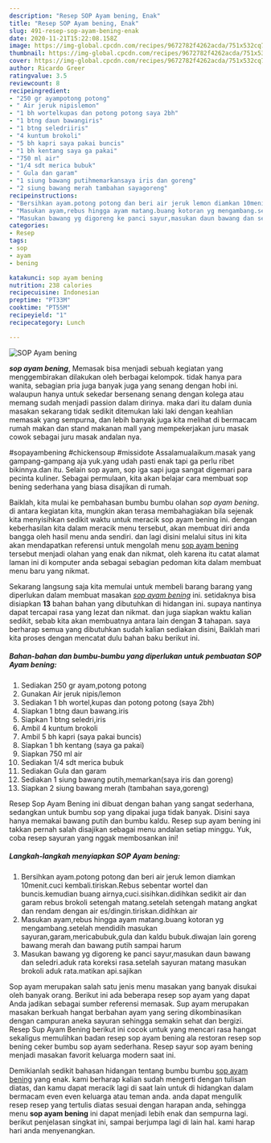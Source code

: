 ```yaml
---
description: "Resep SOP Ayam bening, Enak"
title: "Resep SOP Ayam bening, Enak"
slug: 491-resep-sop-ayam-bening-enak
date: 2020-11-21T15:22:08.158Z
image: https://img-global.cpcdn.com/recipes/9672782f4262acda/751x532cq70/sop-ayam-bening-foto-resep-utama.jpg
thumbnail: https://img-global.cpcdn.com/recipes/9672782f4262acda/751x532cq70/sop-ayam-bening-foto-resep-utama.jpg
cover: https://img-global.cpcdn.com/recipes/9672782f4262acda/751x532cq70/sop-ayam-bening-foto-resep-utama.jpg
author: Ricardo Greer
ratingvalue: 3.5
reviewcount: 8
recipeingredient:
- "250 gr ayampotong potong"
- " Air jeruk nipislemon"
- "1 bh wortelkupas dan potong potong saya 2bh"
- "1 btng daun bawangiris"
- "1 btng seledriiris"
- "4 kuntum brokoli"
- "5 bh kapri saya pakai buncis"
- "1 bh kentang saya ga pakai"
- "750 ml air"
- "1/4 sdt merica bubuk"
- " Gula dan garam"
- "1 siung bawang putihmemarkansaya iris dan goreng"
- "2 siung bawang merah tambahan sayagoreng"
recipeinstructions:
- "Bersihkan ayam.potong potong dan beri air jeruk lemon diamkan 10menit.cuci kembali.tiriskan.Rebus sebentar wortel dan buncis.kemudian buang airnya,cuci.sisihkan.didihkan sedikit air dan garam rebus brokoli setengah matang.setelah setengah matang angkat dan rendam dengan air es/dingin.tiriskan.didihkan air"
- "Masukan ayam,rebus hingga ayam matang.buang kotoran yg mengambang.setelah mendidih masukan sayuran,garam,mericabubuk,gula dan kaldu bubuk.diwajan lain goreng bawang merah dan bawang putih sampai harum"
- "Masukan bawang yg digoreng ke panci sayur,masukan daun bawang dan seledri.aduk rata koreksi rasa.setelah sayuran matang masukan brokoli aduk rata.matikan api.sajikan"
categories:
- Resep
tags:
- sop
- ayam
- bening

katakunci: sop ayam bening 
nutrition: 238 calories
recipecuisine: Indonesian
preptime: "PT33M"
cooktime: "PT55M"
recipeyield: "1"
recipecategory: Lunch

---
```



![SOP Ayam bening](https://img-global.cpcdn.com/recipes/9672782f4262acda/751x532cq70/sop-ayam-bening-foto-resep-utama.jpg)

<b><i>sop ayam bening</i></b>, Memasak bisa menjadi sebuah kegiatan yang menggembirakan dilakukan oleh berbagai kelompok. tidak hanya para wanita, sebagian pria juga banyak juga yang senang dengan hobi ini. walaupun hanya untuk sekedar bersenang senang dengan kolega atau memang sudah menjadi passion dalam dirinya. maka dari itu dalam dunia masakan sekarang tidak sedikit ditemukan laki laki dengan keahlian memasak yang sempurna, dan lebih banyak juga kita melihat di bermacam rumah makan dan stand makanan mall yang mempekerjakan juru masak cowok sebagai juru masak andalan nya.

#sopayambening #chickensoup #missidote Assalamualaikum.masak yang gampang-gampang aja yuk.yang udah pasti enak tapi ga perlu ribet bikinnya.dan itu. Selain sop ayam, sop iga sapi juga sangat digemari para pecinta kuliner. Sebagai permulaan, kita akan belajar cara membuat sop bening sederhana yang biasa disajikan di rumah.

Baiklah, kita mulai ke pembahasan bumbu bumbu olahan <i>sop ayam bening</i>. di antara kegiatan kita, mungkin akan terasa membahagiakan bila sejenak kita menyisihkan sedikit waktu untuk meracik sop ayam bening ini. dengan keberhasilan kita dalam meracik menu tersebut, akan membuat diri anda bangga oleh hasil menu anda sendiri. dan lagi disini melalui situs ini kita akan mendapatkan referensi untuk mengolah menu <u>sop ayam bening</u> tersebut menjadi olahan yang enak dan nikmat, oleh karena itu catat alamat laman ini di komputer anda sebagai sebagian pedoman kita dalam membuat menu baru yang nikmat.


Sekarang langsung saja kita memulai untuk membeli barang barang yang diperlukan dalam membuat masakan <u><i>sop ayam bening</i></u> ini. setidaknya bisa disiapkan <b>13</b> bahan bahan yang dibutuhkan di hidangan ini. supaya nantinya dapat tercapai rasa yang lezat dan nikmat. dan juga siapkan waktu kalian sedikit, sebab kita akan membuatnya antara lain dengan <b>3</b> tahapan. saya berharap semua yang dibutuhkan sudah kalian sediakan disini, Baiklah mari kita proses dengan mencatat dulu bahan baku berikut ini.

<!--inarticleads1-->

##### Bahan-bahan dan bumbu-bumbu yang diperlukan untuk pembuatan SOP Ayam bening:

1. Sediakan 250 gr ayam,potong potong
1. Gunakan  Air jeruk nipis/lemon
1. Sediakan 1 bh wortel,kupas dan potong potong (saya 2bh)
1. Siapkan 1 btng daun bawang.iris
1. Siapkan 1 btng seledri,iris
1. Ambil 4 kuntum brokoli
1. Ambil 5 bh kapri (saya pakai buncis)
1. Siapkan 1 bh kentang (saya ga pakai)
1. Siapkan 750 ml air
1. Sediakan 1/4 sdt merica bubuk
1. Sediakan  Gula dan garam
1. Sediakan 1 siung bawang putih,memarkan(saya iris dan goreng)
1. Siapkan 2 siung bawang merah (tambahan saya,goreng)


Resep Sop Ayam Bening ini dibuat dengan bahan yang sangat sederhana, sedangkan untuk bumbu sop yang dipakai juga tidak banyak. Disini saya hanya memakai bawang putih dan bumbu kaldu. Resep sup ayam bening ini takkan pernah salah disajikan sebagai menu andalan setiap minggu. Yuk, coba resep sayuran yang nggak membosankan ini! 

<!--inarticleads2-->

##### Langkah-langkah menyiapkan SOP Ayam bening:

1. Bersihkan ayam.potong potong dan beri air jeruk lemon diamkan 10menit.cuci kembali.tiriskan.Rebus sebentar wortel dan buncis.kemudian buang airnya,cuci.sisihkan.didihkan sedikit air dan garam rebus brokoli setengah matang.setelah setengah matang angkat dan rendam dengan air es/dingin.tiriskan.didihkan air
1. Masukan ayam,rebus hingga ayam matang.buang kotoran yg mengambang.setelah mendidih masukan sayuran,garam,mericabubuk,gula dan kaldu bubuk.diwajan lain goreng bawang merah dan bawang putih sampai harum
1. Masukan bawang yg digoreng ke panci sayur,masukan daun bawang dan seledri.aduk rata koreksi rasa.setelah sayuran matang masukan brokoli aduk rata.matikan api.sajikan


Sop ayam merupakan salah satu jenis menu masakan yang banyak disukai oleh banyak orang. Berikut ini ada beberapa resep sop ayam yang dapat Anda jadikan sebagai sumber referensi memasak. Sup ayam merupakan masakan berkuah hangat berbahan ayam yang sering dikombinasikan dengan campuran aneka sayuran sehingga semakin sehat dan bergizi. Resep Sup Ayam Bening berikut ini cocok untuk yang mencari rasa hangat sekaligus memulihkan badan resep sop ayam bening ala restoran resep sop bening ceker bumbu sop ayam sederhana. Resep sayur sop ayam bening menjadi masakan favorit keluarga modern saat ini. 

Demikianlah sedikit bahasan hidangan tentang bumbu bumbu <u>sop ayam bening</u> yang enak. kami berharap kalian sudah mengerti dengan tulisan diatas, dan kamu dapat meracik lagi di saat lain untuk di hidangkan dalam bermacam even even keluarga atau teman anda. anda dapat mengulik resep resep yang tertulis diatas sesuai dengan harapan anda, sehingga menu <b>sop ayam bening</b> ini dapat menjadi lebih enak dan sempurna lagi. berikut penjelasan singkat ini, sampai berjumpa lagi di lain hal. kami harap hari anda menyenangkan.
